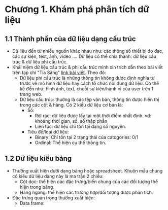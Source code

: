 # Chương 1. Khám phá phân tích dữ liệu 


## 1.1 Thành phần của dữ liệu dạng cấu trúc 

+ Dữ liệu đến từ nhiều nguồn khác nhau như: các thông số thiết bị đo đạc, các sự kiện, text, ảnh, video .... Dữ liệu có thể chia thành: dữ liệu cấu trúc & dữ liệu phi cấu trúc. 
+ Khái niệm dữ liệu cấu trúc & phi cấu trúc mình xin trích dẫn theo bài viết trên tạp chí "Tia Sáng" [link bài viết](https://tiasang.com.vn/khoa-hoc-cong-nghe/Khai-thac-du-lieu-phi-cau-truc-12346). Theo đó:
    - Dữ liệu phi cấu trúc là những thông tin không được định nghĩa từ trước về mô hình dữ liệu hay cách tổ chức nôi dung dữ liệu. Có thể kể đến như: hình ảnh, text, chuỗi sự kiện/hành vi của user trên 1 trang web.
    - Dữ liệu cấu trúc: thường là các tệp văn bản, thông tin được hiển thị trong các cột & hàng. Có 2 kiểu dữ liệu cơ bản là:
        - Số:
            - Rời rạc: dữ liệu được lấy tại một thời điểm nhất định. vd: khoảng thời gian, số, số thập phần
            - Liên tục: dữ liệu chỉ tồn tại dạng số nguyên.
        - Tiêu đề/loại dữ liệu:
            - Binary: Chỉ tồn tại 2 trạng thái của catogories: 0/1
            - Ordinal: Thể hiện cụ thể thông tin.

## 1.2 Dữ liệu kiểu bảng 
+ Thường xuất hiện dưới dạng bảng hoặc spreadsheet. Khuôn mẫu chung có kiểu dữ liệu dạng này là ma trận 2 chiều:
    - Cột dọc: thể hiện các đặc trưng/biến chung của các đối tượng thể hiện trong bảng.
    - Hàng ngang: thể hiện các trường hợp/đối tượng được phân tích.
+ Đặc trưng quan trọng thường xuất hiện:
    - Data frame: 